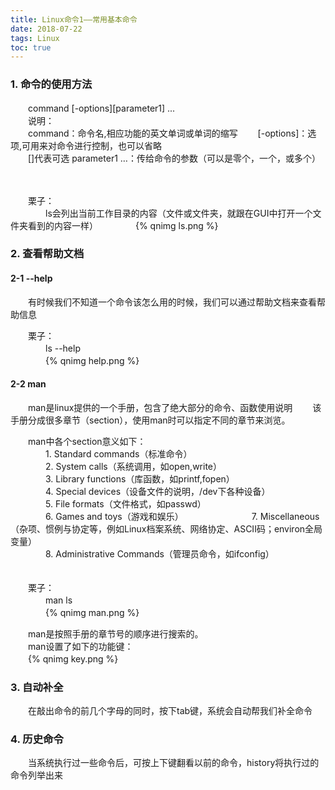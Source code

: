 ```yaml
---
title: Linux命令1——常用基本命令
date: 2018-07-22 
tags: Linux
toc: true
---
```


### 1. 命令的使用方法  
　　command  [-options][parameter1] ...　  
　　说明：  
　　command：命令名,相应功能的英文单词或单词的缩写
　　[-options]：选项,可用来对命令进行控制，也可以省略  
　　[]代表可选 parameter1 …：传给命令的参数（可以是零个，一个，或多个）
<!--more-->　　

　　栗子：  
　　　　ls会列出当前工作目录的内容（文件或文件夹，就跟在GUI中打开一个文件夹看到的内容一样）
　　　　{% qnimg ls.png %}

### 2. 查看帮助文档
#### 2-1 --help
　　有时候我们不知道一个命令该怎么用的时候，我们可以通过帮助文档来查看帮助信息

　　栗子：  
　　　　ls  --help  
　　　　{% qnimg help.png %}

#### 2-2 man
　　man是linux提供的一个手册，包含了绝大部分的命令、函数使用说明
　　该手册分成很多章节（section），使用man时可以指定不同的章节来浏览。

　　man中各个section意义如下：  
　　　　1. Standard commands（标准命令）  
　　　　2. System calls（系统调用，如open,write）  
　　　　3. Library functions（库函数，如printf,fopen）  
　　　　4. Special devices（设备文件的说明，/dev下各种设备）  
　　　　5. File formats（文件格式，如passwd）  
　　　　6. Games and toys（游戏和娱乐）　　　　
　　　　7. Miscellaneous（杂项、惯例与协定等，例如Linux档案系统、网络协定、ASCII码；environ全局变量）  
　　　　8. Administrative Commands（管理员命令，如ifconfig）
　　　
　　　

　　栗子：  
　　　　man ls   
　　　　{% qnimg man.png %}
　

　　man是按照手册的章节号的顺序进行搜索的。  
　　man设置了如下的功能键：  
　　{% qnimg key.png %}


### 3. 自动补全  
　　在敲出命令的前几个字母的同时，按下tab键，系统会自动帮我们补全命令

### 4. 历史命令  
　　当系统执行过一些命令后，可按上下键翻看以前的命令，history将执行过的命令列举出来
